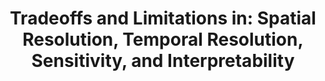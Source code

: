 ---
title: "Tradeoffs and Limitations in: Spatial Resolution, Temporal Resolution, Sensitivity, and Interpretability"
project_id: 
conference_id: ""
presenters:
   - peter_bandettini
summary: "<p>MGH fMRI course, MGH-NMR Center, Charlestown, MA</p>"
file: /assets/presentations/T113.ppt
filename: T113.ppt
layout: presentation
---
